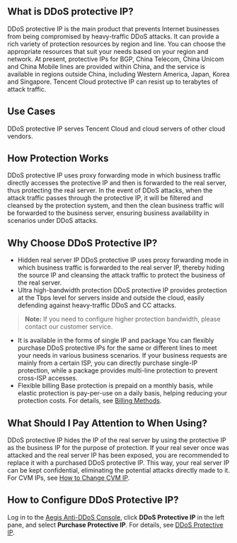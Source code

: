 ## What is DDoS protective IP?
DDoS protective IP is the main product that prevents Internet businesses from being compromised by heavy-traffic DDoS attacks. It can provide a rich variety of protection resources by region and line. You can choose the appropriate resources that suit your needs based on your region and network. At present, protective IPs for BGP, China Telecom, China Unicom and China Mobile lines are provided within China, and the service is available in regions outside China, including Western America, Japan, Korea and Singapore. Tencent Cloud protective IP can resist up to terabytes of attack traffic.

## Use Cases
DDoS protective IP serves Tencent Cloud and cloud servers of other cloud vendors.

## How Protection Works
DDoS protective IP uses proxy forwarding mode in which business traffic directly accesses the protective IP and then is forwarded to the real server, thus protecting the real server. In the event of DDoS attacks, when the attack traffic passes through the protective IP, it will be filtered and cleansed by the protection system, and then the clean business traffic will be forwarded to the business server, ensuring business availability in scenarios under DDoS attacks.

## Why Choose DDoS Protective IP?
- Hidden real server IP
DDoS protective IP uses proxy forwarding mode in which business traffic is forwarded to the real server IP, thereby hiding the source IP and cleansing the attack traffic to protect the business of the real server.
- Ultra high-bandwidth protection
DDoS protective IP provides protection at the Tbps level for servers inside and outside the cloud, easily defending against heavy-traffic DDoS and CC attacks.
>**Note:**
>If you need to configure higher protection bandwidth, please contact our customer service.
- It is available in the forms of single IP and package
You can flexibly purchase DDoS protective IPs for the same or different lines to meet your needs in various business scenarios. If your business requests are mainly from a certain ISP, you can directly purchase single-IP protection, while a package provides multi-line protection to prevent cross-ISP accesses.
- Flexible billing
Base protection is prepaid on a monthly basis, while elastic protection is pay-per-use on a daily basis, helping reducing your protection costs. For details, see [Billing Methods](https://intl.cloud.tencent.com/document/product/685/15263).

## What Should I Pay Attention to When Using?
DDoS protective IP hides the IP of the real server by using the protective IP as the business IP for the purpose of protection. If your real sever once was attacked and the real server IP has been exposed, you are recommended to replace it with a purchased DDoS protective IP. This way, your real server IP can be kept confidential, eliminating the potential attacks directly made to it. For CVM IPs, see [How to Change CVM IP](https://intl.cloud.tencent.com/document/product/685/18802).

## How to Configure DDoS Protective IP?
Log in to the [Aegis Anti-DDoS Console](https://cloud.tencent.com/login?s_url=https%3A%2F%2Fconsole.cloud.tencent.com%2Fgamesec), click **DDoS Protective IP** in the left pane, and select **Purchase Protective IP**. For details, see [DDoS Protective IP](https://intl.cloud.tencent.com/document/product/685/15264).
